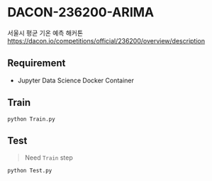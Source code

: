 # DACON-236200-ARIMA

서울시 평균 기온 예측 해커톤  
https://dacon.io/competitions/official/236200/overview/description

## Requirement

- Jupyter Data Science Docker Container

## Train

```shell
python Train.py
```

## Test

> Need `Train` step

```shell
python Test.py
```
